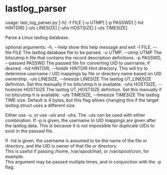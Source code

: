 # lastlog_parser
usage: last_log_parser.py [-h] -f FILE [-u UTMP] [-p PASSWD] [-hd HINTDIR] [-uls LINESIZE] [-uhs HOSTSIZE] [-uts TIMESIZE]

Parse a Linux lastlog database.

optional arguments:
  -h, --help            show this help message and exit
  -f FILE, --file FILE  The lastlog database file to be parsed.
  -u UTMP, --utmp UTMP  The bits/utmp.h file that contains the record description definitions.
  -p PASSWD, --passwd PASSWD
                        The passwd file for converting UID to username, if desired.
  -hd HINTDIR, --hintdir HINTDIR
                        Hint directory. This will try to determine username / UID mappings by file or directory name based on UID ownership.
  -uls LINESIZE, --linesize LINESIZE
                        The lastlog UT_LINESIZE definition. Set this manually if no bits/utmp.h is available.
  -uhs HOSTSIZE, --hostsize HOSTSIZE
                        The lastlog UT_HOSTSIZE definition. Set this manually if no bits/utmp.h is available.
  -uts TIMESIZE, --timesize TIMESIZE
                        The lastlog TIME size. Default is 4 bytes, but this flag allows changing this if the target lastlog struct uses a different size.

Either use -u, or use -uls and -uhs.  The -uts can be used with either combination.
If -p is given, the username to UID mappings are given after the lastlog data.
This is because it is not impossible for duplicate UIDs to exist in the passwd file.
                                                                                                                                                                                                                                           
If -hd is given, the username is assumed to be the name of the file or directory, and the UID is owner of that file or directory.                                                                                                          
This is useful if passing /home, /var/spool/mail, or /var/spool/cron, for example.                                                                                                                                                         
This argument may be passed multiple times, and in conjunction with the -p flag.    
